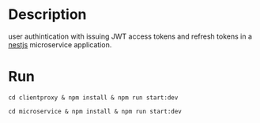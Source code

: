 # Description
user authintication with issuing JWT access tokens and refresh tokens in a [nestjs](https://github.com/nestjs/nest) microservice application.

# Run
```
cd clientproxy & npm install & npm run start:dev
```
```
cd microservice & npm install & npm run start:dev
```
